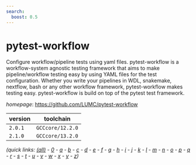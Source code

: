```yaml
---
search:
  boost: 0.5
---
```

# pytest-workflow

Configure workflow/pipeline tests using yaml files.  pytest-workflow is a workflow-system agnostic testing framework that aims to make pipeline/workflow testing easy by using YAML files for the test configuration. Whether you write your pipelines in WDL, snakemake, nextflow, bash or any other workflow framework, pytest-workflow makes testing easy. pytest-workflow is build on top of the pytest test framework.

*homepage*: <https://github.com/LUMC/pytest-workflow>

version | toolchain
--------|----------
``2.0.1`` | ``GCCcore/12.2.0``
``2.1.0`` | ``GCCcore/13.2.0``


*(quick links: [(all)](../index.md) - [0](../0/index.md) - [a](../a/index.md) - [b](../b/index.md) - [c](../c/index.md) - [d](../d/index.md) - [e](../e/index.md) - [f](../f/index.md) - [g](../g/index.md) - [h](../h/index.md) - [i](../i/index.md) - [j](../j/index.md) - [k](../k/index.md) - [l](../l/index.md) - [m](../m/index.md) - [n](../n/index.md) - [o](../o/index.md) - [p](../p/index.md) - [q](../q/index.md) - [r](../r/index.md) - [s](../s/index.md) - [t](../t/index.md) - [u](../u/index.md) - [v](../v/index.md) - [w](../w/index.md) - [x](../x/index.md) - [y](../y/index.md) - [z](../z/index.md))*

